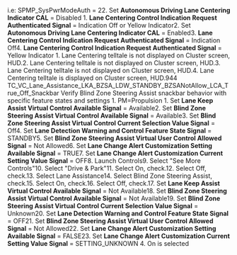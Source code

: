 i.e: SPMP_SysPwrModeAuth = 22. Set **Autonomous Driving Lane Centering Indicator CAL** = Disabled 1. **Lane Centering Control Indication Request Authenticated Signal** = Indication Off or Yellow Indicator2. Set **Autonomous Driving Lane Centering Indicator CAL** = Enabled3. **Lane Centering Control Indication Request Authenticated Signal** = Indication Off4. **Lane Centering Control Indication Request Authenticated Signal** = Yellow Indicator 1. Lane Centering telltale is not displayed on Cluster screen, HUD.2. Lane Centering telltale is not displayed on Cluster screen, HUD.3. Lane Centering telltale is not displayed on Cluster screen, HUD.4. Lane Centering telltale is displayed on Cluster screen, HUD.944 TC_VC_Lane_Assistance_LKA_BZSA_LDW_STANDBY_BZSANotAllow_LCA_True_Off_Snackbar Verify Blind Zone Steering Assist snackbar behavior with specific feature states and settings 1. PM=Propulsion 1. Set **Lane Keep Assist Virtual Control Available Signal** = Available2. Set **Blind Zone Steering Assist Virtual Control Available Signal** = Available3. Set **Blind Zone Steering Assist Virtual Control Current Selection Value Signal** = Off4. Set **Lane Detection Warning and Control Feature State Signal** = STANDBY5. Set **Blind Zone Steering Assist Virtual User Control Allowed Signal** = Not Allowed6. Set **Lane Change Alert Customization Setting Available Signal** = TRUE7. Set **Lane Change Alert Customization Current Setting Value Signal** = OFF8. Launch Controls9. Select "See More Controls"10. Select "Drive & Park"11. Select On, check.12. Select Off, check.13. Select Lane Assistance14. Select Blind Zone Steering Assist, check.15. Select On, check.16. Select Off, check.17. Set **Lane Keep Assist Virtual Control Available Signal** = Not Available18. Set **Blind Zone Steering Assist Virtual Control Available Signal** = Not Available19. Set **Blind Zone Steering Assist Virtual Control Current Selection Value Signal** = Unknown20. Set **Lane Detection Warning and Control Feature State Signal** = OFF21. Set **Blind Zone Steering Assist Virtual User Control Allowed Signal** = Not Allowed22. Set **Lane Change Alert Customization Setting Available Signal** = FALSE23. Set **Lane Change Alert Customization Current Setting Value Signal** = SETTING_UNKNOWN 4. On is selected